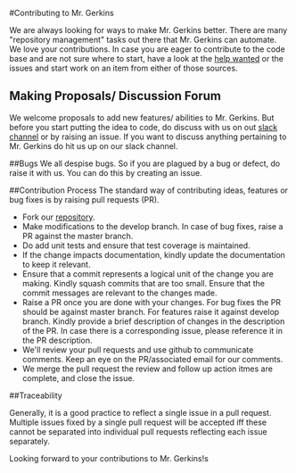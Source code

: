 #Contributing to Mr. Gerkins

We are always looking for ways to make Mr. Gerkins better. There are many "repository management" tasks out there that Mr. Gerkins can automate. We love your contributions.
In case you are eager to contribute to the code base and are not sure where to start, have a look at the [help wanted](../HELP_WANTED.md) or the issues and start work on an item from either of those sources.

## Making Proposals/ Discussion Forum
We welcome proposals to add new features/ abilities to Mr. Gerkins. But before you start putting the idea to code, do discuss with us on out [slack channel]() or by raising an issue.
If you want to discuss anything pertaining to Mr. Gerkins do hit us up on our slack channel.

##Bugs
We all despise bugs. So if you are plagued by a bug or defect, do raise it with us. You can do this by creating an issue.

##Contribution Process
The standard way of contributing ideas, features or bug fixes is by raising pull requests (PR).

* Fork our [repository]().
* Make modifications to the develop branch. In case of bug fixes, raise a PR against the master branch.
* Do add unit tests and ensure that test coverage is maintained.
* If the change impacts documentation, kindly update the documentation to keep it relevant.
* Ensure that a commit represents a logical unit of the change you are making. Kindly squash commits that are too small. Ensure that the commit messages are relevant to the changes made.
* Raise a PR once you are done with your changes. For bug fixes the PR should be against master branch. For features raise it against develop branch. Kindly provide a brief description of changes in the description of the PR. In case there is a corresponding issue, please reference it in the PR description.
* We'll review your pull requests and use github to communicate comments. Keep an eye on the PR/associated email for our comments.
* We merge the pull request the review and follow up action itmes are complete, and close the issue.

##Traceability

Generally, it is a good practice to reflect a single issue in a pull request. Multiple issues fixed by a single
pull request will be accepted iff these cannot be separated into  individual pull requests reflecting each issue separately.


Looking forward to your contributions to Mr. Gerkins!s